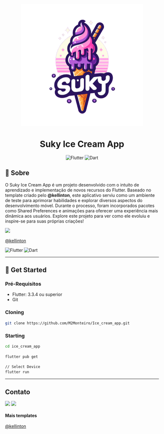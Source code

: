 <div align="center">

<img src="/assets/readme/logo.png" alt="logo" style=" height:400px;" />


# Suky Ice Cream App

![Flutter](https://img.shields.io/badge/Flutter-%2302569B.svg?style=for-the-badge&logo=Flutter&logoColor=white) ![Dart](https://img.shields.io/badge/dart-%230175C2.svg?style=for-the-badge&logo=dart&logoColor=white) 
</div>

## :pushpin: Sobre
O Suky Ice Cream App é um projeto desenvolvido com o intuito de aprendizado e implementação de novos recursos do Flutter. Baseado no template criado pelo **@kellinton**, este aplicativo serviu como um ambiente de teste para aprimorar habilidades e explorar diversos aspectos do desenvolvimento móvel. Durante o processo, foram incorporados pacotes como Shared Preferences e animações para oferecer uma experiência mais dinâmica aos usuários. Explore este projeto para ver como ele evoluiu e inspire-se para suas próprias criações!

<img src="https://img.shields.io/badge/figma-%23F24E1E.svg?style=for-the-badge&logo=figma&logoColor=white" />

<a href="https://www.figma.com/@kellinton" target="_blank">@kellinton</a> 

![Flutter](https://img.shields.io/badge/Flutter-%2302569B.svg?style=for-the-badge&logo=Flutter&logoColor=white) ![Dart](https://img.shields.io/badge/dart-%230175C2.svg?style=for-the-badge&logo=dart&logoColor=white) 

--- 
## :rocket: Get Started
### Pré-Requisitos
* Flutter: 3.3.4 ou superior
* Git

### Cloning
```bash
git clone https://github.com/M2Monteiro/Ice_cream_app.git
```
### Starting
```bash
cd ice_cream_app

flutter pub get

// Select Device
flutter run
```
--- 
## Contato
<a href="https://www.linkedin.com/in/matheus-monteiro-m2/" target="_blank" alt="LinkedIn"><img src="https://img.shields.io/badge/linkedin-%230077B5.svg?style=for-the-badge&logo=linkedin&logoColor=white"/></a> <a href="mailto: matheus.stack.20@outlook.com" target="_blank" alt="Microsoft Outlook"> <img src="https://img.shields.io/badge/Microsoft_Outlook-0078D4?style=for-the-badge&logo=microsoft-outlook&logoColor=white"/></a>

#### Mais templates
<a href="https://www.figma.com/@kellinton" target="_blank">@kellinton</a> 
